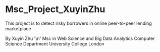 # Msc_Project_XuyinZhu
This project is to detect risky borrowers in online peer-to-peer lending marketplace

By Xuyin Zhu '\n'
Msc in Web Science and Big Data Analytics
Computer Science Department
University College London
